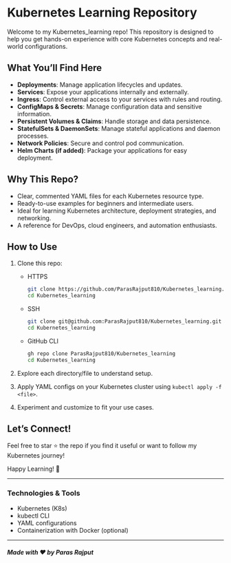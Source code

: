 # Kubernetes Learning Repository

Welcome to my Kubernetes_learning repo! This repository is designed to help you get hands-on experience with core Kubernetes concepts and real-world configurations.

## What You’ll Find Here

- **Deployments**: Manage application lifecycles and updates.
- **Services**: Expose your applications internally and externally.
- **Ingress**: Control external access to your services with rules and routing.
- **ConfigMaps & Secrets**: Manage configuration data and sensitive information.
- **Persistent Volumes & Claims**: Handle storage and data persistence.
- **StatefulSets & DaemonSets**: Manage stateful applications and daemon processes.
- **Network Policies**: Secure and control pod communication.
- **Helm Charts (if added)**: Package your applications for easy deployment.

## Why This Repo?

- Clear, commented YAML files for each Kubernetes resource type.
- Ready-to-use examples for beginners and intermediate users.
- Ideal for learning Kubernetes architecture, deployment strategies, and networking.
- A reference for DevOps, cloud engineers, and automation enthusiasts.

## How to Use

1. Clone this repo:

   - HTTPS

     ```bash
     git clone https://github.com/ParasRajput810/Kubernetes_learning.git
     cd Kubernetes_learning
     ```

   - SSH

     ```bash
     git clone git@github.com:ParasRajput810/Kubernetes_learning.git
     cd Kubernetes_learning
     ```

   - GitHub CLI
     ```bash
     gh repo clone ParasRajput810/Kubernetes_learning
     cd Kubernetes_learning
     ```

2. Explore each directory/file to understand setup.
3. Apply YAML configs on your Kubernetes cluster using `kubectl apply -f <file>`.
4. Experiment and customize to fit your use cases.

## Let’s Connect!

Feel free to star ⭐ the repo if you find it useful or want to follow my Kubernetes journey!

Happy Learning! 🚀

---

### Technologies & Tools

- Kubernetes (K8s)
- kubectl CLI
- YAML configurations
- Containerization with Docker (optional)

---

##### Made with ❤️ by Paras Rajput
